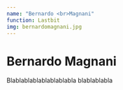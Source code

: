 ```yaml
---
name: "Bernardo <br>Magnani"
function: Lastbit
img: bernardomagnani.jpg
---
```


# Bernardo Magnani
 
Blablablablablablablabla
blablablabla
